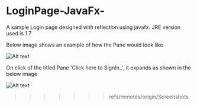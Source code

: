 # LoginPage-JavaFx-

A sample Login page designed with reflection using javafx. JRE version used is 1.7

Below image shows an example of how the Pane would look like

![Alt text](/../Screenshots/screenshots/2017-01-04_23h51_38.png?raw=true "Before Click")

On click of the titled Pane 'Click here to SignIn..', it expands as shown in the below image

![Alt text](/../Screenshots/screenshots/2017-01-04_23h52_18.png?raw=true "After Click")
>>>>>>> refs/remotes/origin/Screenshots
